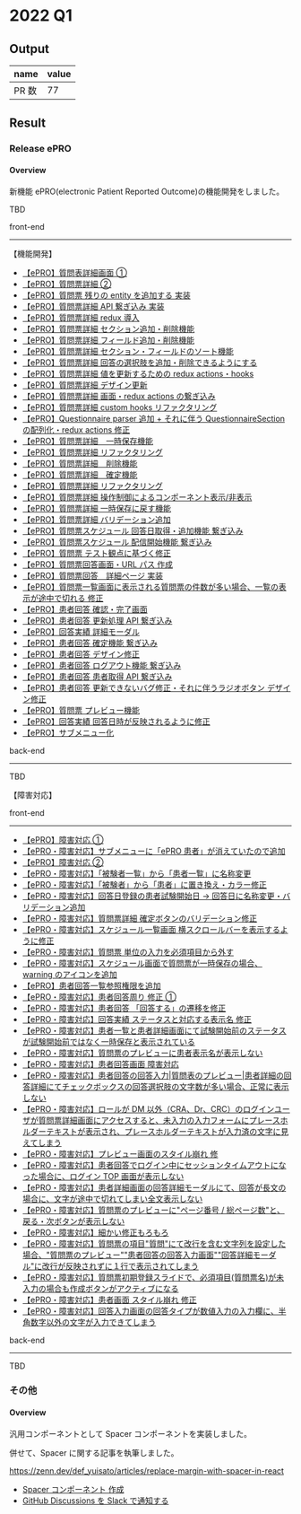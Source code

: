 # 2022 Q1

## Output

| name  | value |
| ----- | ----- |
| PR 数 | 77    |

## Result

### Release ePRO

#### Overview

新機能 ePRO(electronic Patient Reported Outcome)の機能開発をしました。

TBD

front-end

---

【機能開発】

- [【ePRO】質問表詳細画面 ①](https://github.com/micin-jp/chicken-web/pull/1057)
- [【ePRO】質問票詳細 ②](https://github.com/micin-jp/chicken-web/pull/1064)
- [【ePRO】質問票 残りの entity を追加する 実装](https://github.com/micin-jp/chicken-web/pull/1094)
- [【ePRO】質問票詳細 API 繋ぎ込み 実装](https://github.com/micin-jp/chicken-web/pull/1118)
- [【ePRO】質問票詳細 redux 導入](https://github.com/micin-jp/chicken-web/pull/1138)
- [【ePRO】質問票詳細 セクション追加・削除機能](https://github.com/micin-jp/chicken-web/pull/1140)
- [【ePRO】質問票詳細 フィールド追加・削除機能](https://github.com/micin-jp/chicken-web/pull/1141)
- [【ePRO】質問票詳細 セクション・フィールドのソート機能](https://github.com/micin-jp/chicken-web/pull/1146)
- [【ePRO】質問票詳細 回答の選択肢を追加・削除できるようにする](https://github.com/micin-jp/chicken-web/pull/1149)
- [【ePRO】質問票詳細 値を更新するための redux actions・hooks](https://github.com/micin-jp/chicken-web/pull/1160)
- [【ePRO】質問票詳細 デザイン更新](https://github.com/micin-jp/chicken-web/pull/1162)
- [【ePRO】質問票詳細 画面・redux actions の繋ぎ込み](https://github.com/micin-jp/chicken-web/pull/1169)
- [【ePRO】質問票詳細 custom hooks リファクタリング](https://github.com/micin-jp/chicken-web/pull/1191)
- [【ePRO】Questionnaire parser 追加 + それに伴う QuestionnaireSection の配列化・redux actions 修正](https://github.com/micin-jp/chicken-web/pull/1193)
- [【ePRO】質問票詳細　一時保存機能](https://github.com/micin-jp/chicken-web/pull/1198)
- [【ePRO】質問票詳細 リファクタリング](https://github.com/micin-jp/chicken-web/pull/1200)
- [【ePRO】質問票詳細　削除機能](https://github.com/micin-jp/chicken-web/pull/1204)
- [【ePRO】質問票詳細　確定機能](https://github.com/micin-jp/chicken-web/pull/1205)
- [【ePRO】質問票詳細 リファクタリング](https://github.com/micin-jp/chicken-web/pull/1210)
- [【ePRO】質問票詳細 操作制御によるコンポーネント表示/非表示](https://github.com/micin-jp/chicken-web/pull/1217)
- [【ePRO】質問票詳細 一時保存に戻す機能](https://github.com/micin-jp/chicken-web/pull/1223)
- [【ePRO】質問票詳細 バリデーション追加](https://github.com/micin-jp/chicken-web/pull/1228)
- [【ePRO】質問票スケジュール 回答日取得・追加機能 繋ぎ込み](https://github.com/micin-jp/chicken-web/pull/1236)
- [【ePRO】質問票スケジュール 配信開始機能 繋ぎ込み](https://github.com/micin-jp/chicken-web/pull/1263)
- [【ePRO】質問票 テスト観点に基づく修正](https://github.com/micin-jp/chicken-web/pull/1288)
- [【ePRO】質問票回答画面・URL パス 作成](https://github.com/micin-jp/chicken-web/pull/1299)
- [【ePRO】質問票回答　詳細ページ 実装](https://github.com/micin-jp/chicken-web/pull/1318)
- [【ePRO】質問票一覧画面に表示される質問票の件数が多い場合、一覧の表示が途中で切れる 修正](https://github.com/micin-jp/chicken-web/pull/1325)
- [【ePRO】患者回答 確認・完了画面](https://github.com/micin-jp/chicken-web/pull/1329)
- [【ePRO】患者回答 更新処理 API 繋ぎ込み](https://github.com/micin-jp/chicken-web/pull/1344)
- [【ePRO】回答実績 詳細モーダル](https://github.com/micin-jp/chicken-web/pull/1348)
- [【ePRO】患者回答 確定機能 繋ぎ込み](https://github.com/micin-jp/chicken-web/pull/1350)
- [【ePRO】患者回答 デザイン修正](https://github.com/micin-jp/chicken-web/pull/1351)
- [【ePRO】患者回答 ログアウト機能 繋ぎ込み](https://github.com/micin-jp/chicken-web/pull/1352)
- [【ePRO】患者回答 患者取得 API 繋ぎ込み](https://github.com/micin-jp/chicken-web/pull/1353)
- [【ePRO】患者回答 更新できないバグ修正・それに伴うラジオボタン デザイン修正 ](https://github.com/micin-jp/chicken-web/pull/1362)
- [【ePRO】質問票 プレビュー機能](https://github.com/micin-jp/chicken-web/pull/1371)
- [【ePRO】回答実績 回答日時が反映されるように修正](https://github.com/micin-jp/chicken-web/pull/1374)
- [【ePRO】サブメニュー化 ](https://github.com/micin-jp/chicken-web/pull/1520)

back-end

---

TBD

【障害対応】

front-end

---

- [【ePRO】障害対応 ①](https://github.com/micin-jp/chicken-web/pull/1386)
- [【ePRO・障害対応】サブメニューに「ePRO 患者」が消えていたので追加 ](https://github.com/micin-jp/chicken-web/pull/1387)
- [【ePRO】障害対応 ②](https://github.com/micin-jp/chicken-web/pull/1389)
- [【ePRO・障害対応】「被験者一覧」から「患者一覧」に名称変更](https://github.com/micin-jp/chicken-web/pull/1407)
- [【ePRO・障害対応】「被験者」から「患者」に置き換え・カラー修正](https://github.com/micin-jp/chicken-web/pull/1410)
- [【ePRO・障害対応】回答日登録の患者試験開始日 → 回答日に名称変更・バリデーション追加](https://github.com/micin-jp/chicken-web/pull/1420)
- [【ePRO・障害対応】質問票詳細 確定ボタンのバリデーション修正 ](https://github.com/micin-jp/chicken-web/pull/1421)
- [【ePRO・障害対応】スケジュール一覧画面 横スクロールバーを表示するように修正](https://github.com/micin-jp/chicken-web/pull/1423)
- [【ePRO・障害対応】質問票 単位の入力を必須項目から外す](https://github.com/micin-jp/chicken-web/pull/1426)
- [【ePRO・障害対応】スケジュール画面で質問票が一時保存の場合、warning のアイコンを追加](https://github.com/micin-jp/chicken-web/pull/1429)
- [【ePRO】患者回答一覧参照権限を追加](https://github.com/micin-jp/chicken-web/pull/1431)
- [【ePRO・障害対応】患者回答周り 修正 ① ](https://github.com/micin-jp/chicken-web/pull/1433)
- [【ePRO・障害対応】患者回答 「回答する」の遷移を修正](https://github.com/micin-jp/chicken-web/pull/1438)
- [【ePRO・障害対応】回答実績 ステータスと対応する表示名 修正](https://github.com/micin-jp/chicken-web/pull/1465)
- [【ePRO・障害対応】患者一覧と患者詳細画面にて試験開始前のステータスが試験開始前ではなく一時保存と表示されている](https://github.com/micin-jp/chicken-web/pull/1466)
- [【ePRO・障害対応】質問票のプレビューに患者表示名が表示しない](https://github.com/micin-jp/chicken-web/pull/1475)
- [【ePRO・障害対応】患者回答画面 障害対応](https://github.com/micin-jp/chicken-web/pull/1477)
- [【ePRO・障害対応】患者回答の回答入力|質問表のプレビュー|患者詳細の回答詳細にてチェックボックスの回答選択肢の文字数が多い場合、正常に表示しない](https://github.com/micin-jp/chicken-web/pull/1480)
- [【ePRO・障害対応】ロールが DM 以外（CRA、Dr、CRC）のログインユーザが質問票詳細画面にアクセスすると、未入力の入力フォームにプレースホルダーテキストが表示され、プレースホルダーテキストが入力済の文字に見えてしまう](https://github.com/micin-jp/chicken-web/pull/1484)
- [【ePRO・障害対応】プレビュー画面のスタイル崩れ 修](https://github.com/micin-jp/chicken-web/pull/1488)
- [【ePRO・障害対応】患者回答でログイン中にセッションタイムアウトになった場合に、ログイン TOP 画面が表示しない](https://github.com/micin-jp/chicken-web/pull/1494)
- [【ePRO・障害対応】患者詳細画面の回答詳細モーダルにて、回答が長文の場合に、文字が途中で切れてしまい全文表示しない](https://github.com/micin-jp/chicken-web/pull/1496)
- [【ePRO・障害対応】質問票のプレビューに"ページ番号 / 総ページ数"と、戻る・次ボタンが表示しない](https://github.com/micin-jp/chicken-web/pull/1498)
- [【ePRO・障害対応】細かい修正もろもろ](https://github.com/micin-jp/chicken-web/pull/1500)
- [【ePRO・障害対応】質問票の項目"質問"にて改行を含む文字列を設定した場合、"質問票のプレビュー""患者回答の回答入力画面""回答詳細モーダル"に改行が反映されずに１行で表示されてしまう](https://github.com/micin-jp/chicken-web/pull/1504)
- [【ePRO・障害対応】質問票初期登録スライドで、必須項目(質問票名)が未入力の場合も作成ボタンがアクティブになる](https://github.com/micin-jp/chicken-web/pull/1506)
- [【ePRO・障害対応】患者画面 スタイル崩れ 修正](https://github.com/micin-jp/chicken-web/pull/1508)
- [【ePRO・障害対応】回答入力画面の回答タイプが数値入力の入力欄に、半角数字以外の文字が入力できてしまう](https://github.com/micin-jp/chicken-web/pull/1510)

back-end

---

TBD

### その他

#### Overview

汎用コンポーネントとして Spacer コンポーネントを実装しました。

併せて、Spacer に関する記事を執筆しました。

https://zenn.dev/def_yuisato/articles/replace-margin-with-spacer-in-react

- [Spacer コンポーネント 作成](https://github.com/micin-jp/chicken-web/pull/1072)
- [GitHub Discussions を Slack で通知する](https://github.com/micin-jp/chicken-web/pull/1098)
